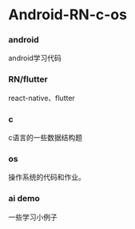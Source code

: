 # Android-RN-c-os
### android
android学习代码
### RN/flutter
react-native、flutter
### c
c语言的一些数据结构题
### os
操作系统的代码和作业。
### ai demo
一些学习小例子
